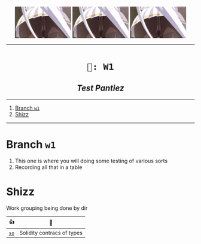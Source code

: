 <p align="center">
<img src="./s/s.webp" width="150">
<img src="./s/s.webp" width="150">
<img src="./s/s.webp" width="150">
</p>

----
<h1 align="center"><code>🚆: W1</code></h1>
<h2 align="center"><i> Test Pantiez </i></h2>

----
1. [Branch `w1`](#branch-w1)
2. [Shizz](#shizz)

----

# Branch `w1`

1. This one is where you will doing some testing of various sorts 
2. Recording all that in a table 

# Shizz 

Work grouping being done by dir 

👍 | 🥈
|:--:|:--:|
[`so`](./W/so/) | Solidity contracs of types
